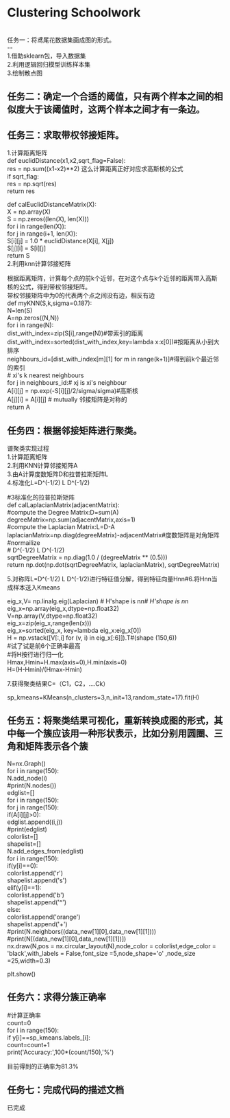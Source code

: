Clustering Schoolwork
==
<br>
任务一：将鸢尾花数据集画成图的形式。<br>
--
<br>
1.借助sklearn包，导入数据集<br>
2.利用逻辑回归模型训练样本集<br>
3.绘制散点图<br>

任务二：确定一个合适的阈值，只有两个样本之间的相似度大于该阈值时，这两个样本之间才有一条边。<br>
--
任务三：求取带权邻接矩阵。<br/>
--
1.计算距离矩阵<br>
def euclidDistance(x1,x2,sqrt_flag=False):<br>
    res = np.sum((x1-x2)**2)  这么计算距离正好对应求高斯核的公式<br>
    if sqrt_flag:<br>
        res = np.sqrt(res)<br>
    return res<br>
    
def calEuclidDistanceMatrix(X): <br>
    X = np.array(X)<br>
    S = np.zeros((len(X), len(X)))<br>
    for i in range(len(X)):<br>
        for j in range(i+1, len(X)): <br>
            S[i][j] = 1.0 * euclidDistance(X[i], X[j]) <br>
            S[j][i] = S[i][j] <br>
    return S<br>
2.利用knn计算邻接矩阵<br>

根据距离矩阵，计算每个点的前k个近邻，在对这个点与k个近邻的距离带入高斯核的公式，得到带权邻接矩阵。<br>
带权邻接矩阵中为0的代表两个点之间没有边，相反有边<br>
 def myKNN(S,k,sigma=0.187):<br>
    N=len(S)<br>
    A=np.zeros((N,N))<br>
    for i in range(N):<br>
        dist_with_index=zip(S[i],range(N))#带索引的距离<br>
        dist_with_index=sorted(dist_with_index,key=lambda x:x[0])#按距离从小到大排序<br>
        neighbours_id=[dist_with_index[m][1] for m in range(k+1)]#得到前k个最近邻的索引<br>
        # xi's k nearest neighbours<br>
        for j in neighbours_id:# xj is xi's neighbour<br>
            A[i][j] = np.exp(-S[i][j]/2/sigma/sigma)#高斯核<br>
            A[j][i] = A[i][j] # mutually 邻接矩阵是对称的<br>
    return A<br>
   
任务四：根据邻接矩阵进行聚类。<br>
   --

谱聚类实现过程<br>
1.计算距离矩阵<br>
2.利用KNN计算邻接矩阵A<br>
3.由A计算度数矩阵D和拉普拉斯矩阵L<br>
4.标准化L=D^(-1/2) L D^(-1/2)<br>

#3标准化的拉普拉斯矩阵<br>
def calLaplacianMatrix(adjacentMatrix):<br>
    #compute the Degree Matrix:D=sum(A)<br>
    degreeMatrix=np.sum(adjacentMatrix,axis=1)<br>
    #compute the Laplacian Matrix:L=D-A<br>
    laplacianMatrix=np.diag(degreeMatrix)-adjacentMatrix#度数矩阵是对角矩阵<br>
    #normailize<br>
     # D^(-1/2) L D^(-1/2)<br>
    sqrtDegreeMatrix = np.diag(1.0 / (degreeMatrix ** (0.5)))<br>
    return np.dot(np.dot(sqrtDegreeMatrix, laplacianMatrix), sqrtDegreeMatrix)<br>

5.对称阵L=D^(-1/2) L D^(-1/2)进行特征值分解，得到特征向量Hnn#6.将Hnn当成样本送入Kmeans<br>

eig_x,V= np.linalg.eig(Laplacian) # H'shape is n*n# H'shape is n*n<br>
eig_x=np.array(eig_x,dtype=np.float32)<br>
V=np.array(V,dtype=np.float32)<br>
eig_x=zip(eig_x,range(len(x)))<br>
eig_x=sorted(eig_x, key=lambda eig_x:eig_x[0])<br>
H = np.vstack([V[:,i] for (v, i) in eig_x[:6]]).T#(shape (150,6))<br>
#试了试是前6个正确率最高<br>
#将H按行进行归一化<br>
Hmax,Hmin=H.max(axis=0),H.min(axis=0)<br>
H=(H-Hmin)/(Hmax-Hmin)<br>


7.获得聚类结果C=（C1，C2，....Ck）<br>

sp_kmeans=KMeans(n_clusters=3,n_init=13,random_state=17).fit(H)<br>

任务五：将聚类结果可视化，重新转换成图的形式，其中每一个簇应该用一种形状表示，比如分别用圆圈、三角和矩阵表示各个簇<br>
--
N=nx.Graph()<br>
for i in range(150):<br>
    N.add_node(i)<br>
#print(N.nodes())<br>
edglist=[]<br>
for i in range(150):<br>
    for j in range(150):<br>
        if(A[i][j]>0):<br>
            edglist.append((i,j))<br>
#print(edglist)<br>
colorlist=[]<br>
shapelist=[]<br>
N.add_edges_from(edglist)<br>
for i in range(150):<br>
    if(y[i]==0):<br>
        colorlist.append('r')<br>
        shapelist.append('s')<br>
    elif(y[i]==1):<br>
        colorlist.append('b')<br>
        shapelist.append('^')<br>
    else:<br>
        colorlist.append('orange')<br>
        shapelist.append('+')<br>
#print(N.neighbors((data_new[1][0],data_new[1][1])))<br>
#print(N[(data_new[1][0],data_new[1][1])])<br>
nx.draw(N,pos = nx.circular_layout(N),node_color = colorlist,edge_color = 'black',with_labels = False,font_size =5,node_shape='o' ,node_size =25,width=0.3)<br>

plt.show()<br>

任务六：求得分簇正确率<br>
--
#计算正确率<br>
count=0<br>
for i in range(150):<br>
    if y[i]==sp_kmeans.labels_[i]:<br>
        count=count+1<br>
print('Accuracy:',100*(count/150),'%')<br>

目前得到的正确率为81.3%

任务七：完成代码的描述文档
--
已完成
